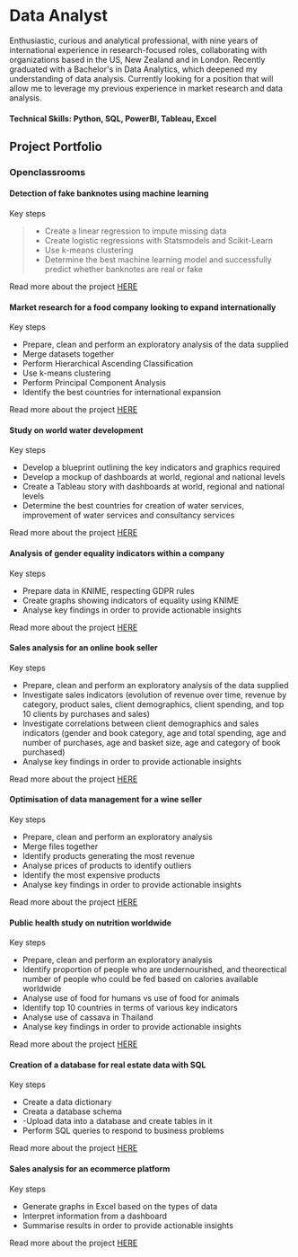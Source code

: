 # Data Analyst

Enthusiastic, curious and analytical professional, with nine years of international experience in
research-focused roles, collaborating with organizations based in the US, New Zealand
and in London. Recently graduated with a Bachelor's in Data Analytics, which deepened my understanding of data analysis. Currently looking for a position that will allow me to leverage my previous experience in market research and data analysis.

#### Technical Skills: Python, SQL, PowerBI, Tableau, Excel

## Project Portfolio
### Openclassrooms
#### Detection of fake banknotes using machine learning
Key steps
> - Create a linear regression to impute missing data
> - Create logistic regressions with Statsmodels and Scikit-Learn
> - Use k-means clustering
> - Determine the best machine learning model and successfully predict whether banknotes are real or fake
   
Read more about the project [HERE](https://flossytoo.github.io/portfolio/Project_10/banknotes)

#### Market research for a food company looking to expand internationally
Key steps
- Prepare, clean and perform an exploratory analysis of the data supplied
- Merge datasets together
- Perform Hierarchical Ascending Classification
- Use k-means clustering
- Perform Principal Component Analysis
- Identify the best countries for international expansion

Read more about the project [HERE](https://flossytoo.github.io/portfolio/Project_9/chicken)

#### Study on world water development
Key steps
- Develop a blueprint outlining the key indicators and graphics required
- Develop a mockup of dashboards at world, regional and national levels
- Create a Tableau story with dashboards at world, regional and national levels
- Determine the best countries for creation of water services, improvement of water services and consultancy services

Read more about the project [HERE](https://flossytoo.github.io/portfolio/Project_8/water)

#### Analysis of gender equality indicators within a company
Key steps
- Prepare data in KNIME, respecting GDPR rules
- Create graphs showing indicators of equality using KNIME
- Analyse key findings in order to provide actionable insights
  
Read more about the project [HERE](https://flossytoo.github.io/portfolio/Project_7/gender_equality)

#### Sales analysis for an online book seller
Key steps
- Prepare, clean and perform an exploratory analysis of the data supplied
- Investigate sales indicators (evolution of revenue over time, revenue by category, product sales, client demographics, client spending, and top 10 clients by purchases and sales)
- Investigate correlations between client demographics and sales indicators (gender and book category, age and total spending, age and number of purchases, age and basket size, age and category of book purchased)
- Analyse key findings in order to provide actionable insights
  
Read more about the project [HERE](https://flossytoo.github.io/portfolio/Project_6/bookstore)

#### Optimisation of data management for a wine seller
Key steps
- Prepare, clean and perform an exploratory analysis 
- Merge files together
- Identify products generating the most revenue
- Analyse prices of products to identify outliers
- Identify the most expensive products
- Analyse key findings in order to provide actionable insights
  
Read more about the project [HERE](https://flossytoo.github.io/portfolio/Project_5/wine_sales)

#### Public health study on nutrition worldwide
Key steps
- Prepare, clean and perform an exploratory analysis
- Identify proportion of people who are undernourished, and theorectical number of people who could be fed based on calories available worldwide
- Analyse use of food for humans vs use of food for animals
- Identify top 10 countries in terms of various key indicators
- Analyse use of cassava in Thailand
- Analyse key findings in order to provide actionable insights
  
Read more about the project [HERE](https://flossytoo.github.io/portfolio/Project_4/nutrition)

#### Creation of a database for real estate data with SQL
Key steps
- Create a data dictionary
- Creata a database schema
- -Upload data into a database and create tables in it
- Perform SQL queries to respond to business problems

Read more about the project [HERE](https://flossytoo.github.io/portfolio/Project_3/real_estate)

#### Sales analysis for an ecommerce platform
Key steps
- Generate graphs in Excel based on the types of data
- Interpret information from a dashboard
- Summarise results in order to provide actionable insights

Read more about the project [HERE](https://flossytoo.github.io/portfolio/Project_2/sales_analysis)


